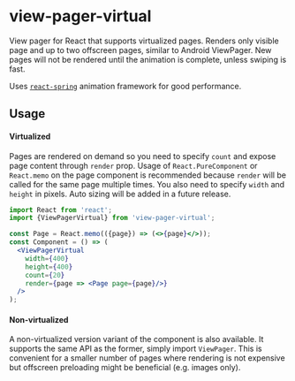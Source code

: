 # view-pager-virtual
View pager for React that supports virtualized pages. Renders only visible page and up to two offscreen pages, similar
to Android ViewPager. New pages will not be rendered until the animation is complete, unless swiping is fast.

Uses <a href="https://github.com/react-spring/react-spring">`react-spring`</a> animation framework for good performance.

## Usage
#### Virtualized

Pages are rendered on demand so you need to specify `count` and expose page content through `render` prop. Usage of
`React.PureComponent` or `React.memo` on the page component is recommended because `render` will be called for the same
page multiple times. You also need to specify `width` and `height` in pixels. Auto sizing will be added in a future
release.

```jsx
import React from 'react';
import {ViewPagerVirtual} from 'view-pager-virtual';

const Page = React.memo(({page}) => (<>{page}</>));
const Component = () => (
  <ViewPagerVirtual
    width={400}
    height={400}
    count={20}
    render={page => <Page page={page}/>}
  />
);
``` 

#### Non-virtualized
A non-virtualized version variant of the component is also available. It supports the same API as the former, simply
import `ViewPager`. This is convenient for a smaller number of pages where rendering is not expensive but offscreen
preloading might be beneficial (e.g. images only).
